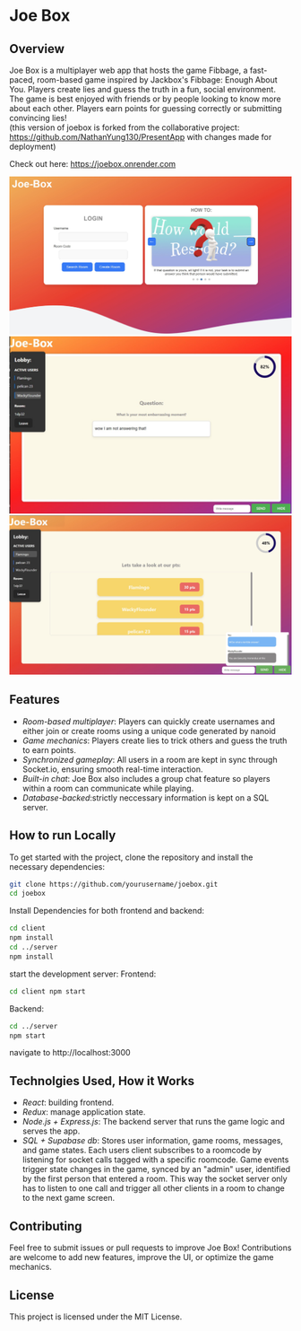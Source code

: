 # Joe Box

## Overview

Joe Box is a multiplayer web app that hosts the game Fibbage, a fast-paced, room-based game inspired by Jackbox's Fibbage: Enough About You. Players create lies and guess the truth in a fun, social environment. The game is best enjoyed with friends or by people looking to know more about each other. Players earn points for guessing correctly or submitting convincing lies!  
(this version of joebox is forked from the collaborative project: https://github.com/NathanYung130/PresentApp with changes made for deployment)

Check out here:
https://joebox.onrender.com

![Login screenshot](Joebox1.jpg)
![Game screenshot](Joebox2.jpg)
![Game screenshot](Joebox3.jpg)

## Features

- *Room-based multiplayer*: Players can quickly create usernames and either join or create rooms using a unique code generated by nanoid
- *Game mechanics*: Players create lies to trick others and guess the truth to earn points.
- *Synchronized gameplay*: All users in a room are kept in sync through Socket.io, ensuring smooth real-time interaction.
- *Built-in chat*: Joe Box also includes a group chat feature so players within a room can communicate while playing.
- *Database-backed*:strictly neccessary information is kept on a SQL server.

## How to run Locally

To get started with the project, clone the repository and install the necessary dependencies:

```bash
git clone https://github.com/yourusername/joebox.git
cd joebox
```
Install Dependencies for both frontend and backend:
```bash
cd client
npm install
cd ../server
npm install
```
start the development server:
Frontend:
```bash
cd client npm start
```
Backend:
```bash
cd ../server
npm start
```
navigate to http://localhost:3000


## Technolgies Used, How it Works
- *React*: building frontend.
- *Redux*: manage application state.
- *Node.js + Express.js*: The backend server that runs the game logic and serves the app.
- *SQL + Supabase db*: Stores user information, game rooms, messages, and game states.
Each users client subscribes to a roomcode by listening for socket calls tagged with a specific roomcode. Game events trigger state changes in the game, synced by an "admin" user, identified by the first person that entered a room. This way the socket server only has to listen to one call and trigger all other clients in a room to change to the next game screen.

## Contributing
Feel free to submit issues or pull requests to improve Joe Box! Contributions are welcome to add new features, improve the UI, or optimize the game mechanics.
## License
This project is licensed under the MIT License.
